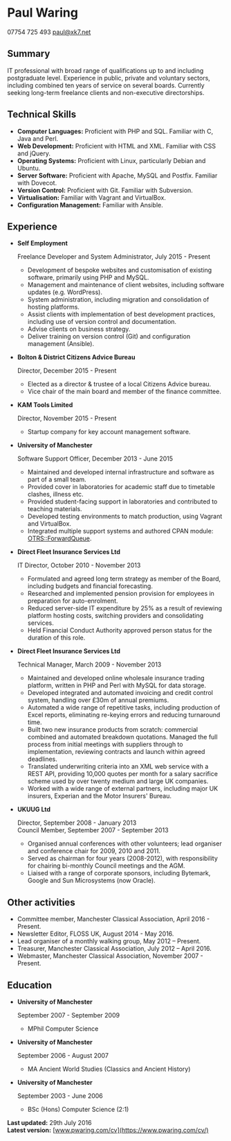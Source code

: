 Paul Waring
===========

07754 725 493
[paul@xk7.net](mailto:paul@xk7.net)

Summary
-------

IT professional with broad range of qualifications up to and including postgraduate level. Experience in public, private and voluntary sectors, including combined ten years of service on several boards. Currently seeking long-term freelance clients and non-executive directorships.

Technical Skills
------

*   **Computer Languages:** Proficient with PHP and SQL. Familiar with C, Java and Perl.
*   **Web Development:** Proficient with HTML and XML. Familiar with CSS and jQuery.
*   **Operating Systems:** Proficient with Linux, particularly Debian and Ubuntu.
*   **Server Software:** Proficient with Apache, MySQL and Postfix. Familiar with Dovecot.
*   **Version Control:** Proficient with Git. Familiar with Subversion.
*   **Virtualisation:** Familiar with Vagrant and VirtualBox.
*   **Configuration Management:** Familiar with Ansible.

Experience
----------

*   **Self Employment**

    Freelance Developer and System Administrator, July 2015 - Present

    - Development of bespoke websites and customisation of existing software, primarily using PHP and MySQL.
    - Management and maintenance of client websites, including software updates (e.g. WordPress).
    - System administration, including migration and consolidation of hosting platforms.
    - Assist clients with implementation of best development practices, including use of version control and documentation.
    - Advise clients on business strategy.
    - Deliver training on version control (Git) and configuration management (Ansible).

*   **Bolton & District Citizens Advice Bureau**

    Director, December 2015 - Present

    - Elected as a director & trustee of a local Citizens Advice bureau.
    - Vice chair of the main board and member of the finance committee.

*   **KAM Tools Limited**

    Director, November 2015 - Present

    - Startup company for key account management software.

*   **University of Manchester**

    Software Support Officer, December 2013 - June 2015

    - Maintained and developed internal infrastructure and software as part of a small team.
    - Provided cover in laboratories for academic staff due to timetable clashes, illness etc.
    - Provided student-facing support in laboratories and contributed to teaching materials.
    - Developed testing environments to match production, using Vagrant and VirtualBox.
    - Integrated multiple support systems and authored CPAN module: [OTRS::ForwardQueue](https://metacpan.org/pod/OTRS::ForwardQueue).

*   **Direct Fleet Insurance Services Ltd**

    IT Director, October 2010 - November 2013

    - Formulated and agreed long term strategy as member of the Board, including budgets and financial forecasting.
    - Researched and implemented pension provision for employees in preparation for auto-enrolment.
    - Reduced server-side IT expenditure by 25% as a result of reviewing platform hosting costs, switching providers and consolidating services.
    - Held Financial Conduct Authority approved person status for the duration of this role.

*   **Direct Fleet Insurance Services Ltd**

    Technical Manager, March 2009 - November 2013

    - Maintained and developed online wholesale insurance trading platform, written in PHP and Perl with MySQL for data storage.
    - Developed integrated and automated invoicing and credit control system, handling over £30m of annual premiums.
    - Automated a wide range of repetitive tasks, including production of Excel reports, eliminating re-keying errors and reducing turnaround time.
    - Built two new insurance products from scratch: commercial combined and automated breakdown quotations. Managed the full process from initial meetings with suppliers through to implementation, reviewing contracts and launch within agreed deadlines.
    - Translated underwriting criteria into an XML web service with a REST API, providing 10,000 quotes per month for a salary sacrifice scheme used by over twenty medium and large UK companies.
    - Worked with a wide range of external partners, including major UK insurers, Experian and the Motor Insurers' Bureau.

*   **UKUUG Ltd**

    Director, September 2008 - January 2013  
    Council Member, September 2007 - September 2013

    - Organised annual conferences with other volunteers; lead organiser and conference chair for 2009, 2010 and 2011.
    - Served as chairman for four years (2008-2012), with responsibility for chairing bi-monthly Council meetings and the AGM.
    - Liaised with a range of corporate sponsors, including Bytemark, Google and Sun Microsystems (now Oracle).


Other activities
----------------

* Committee member, Manchester Classical Association, April 2016 - Present.
* Newsletter Editor, FLOSS UK, August 2014 - May 2016.
* Lead organiser of a monthly walking group, May 2012 – Present.
* Treasurer, Manchester Classical Association, July 2012 – April 2016.
* Webmaster, Manchester Classical Association, November 2007 - Present.

Education
---------

*   **University of Manchester**

    September 2007 - September 2009

    - MPhil Computer Science

*   **University of Manchester**

    September 2006 - August 2007

    - MA Ancient World Studies (Classics and Ancient History)

*   **University of Manchester**

    September 2003 - June 2006

    - BSc (Hons) Computer Science (2:1)

**Last updated:** 29th July 2016  
**Latest version:** [www.pwaring.com/cv](https://www.pwaring.com/cv/)
